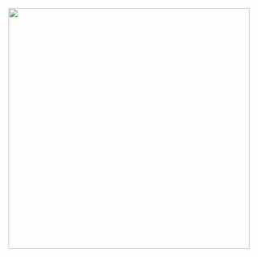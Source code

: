 <img align="left"
src="https://raw.githubusercontent.com/exyte/SwiftUIResizableCard/blob/master/demo.gif"
width="480" />
